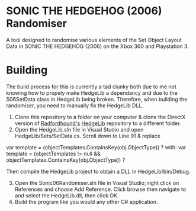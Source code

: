 # SONIC THE HEDGEHOG (2006) Randomiser
A tool designed to randomise various elements of the Set Object Layout Data in SONIC THE HEDGEHOG (2006) on the Xbox 360 and Playstation 3.

# Building
The build process for this is currently a tad clunky both due to me not knowing how to propely make HedgeLib a dependancy and due to the S06SetData class in HedgeLib being broken. Therefore, when building the randomiser, you need to manually fix the HedgeLib DLL.

1) Clone this repository to a folder on your computer & clone the DirectX version of [Radfordhound's](https://github.com/Radfordhound) [HedgeLib](https://github.com/Radfordhound/HedgeLib/tree/directX) repository to a different folder.
2) Open the HedgeLib.sln file in Visual Studio and open HedgeLib/Sets/SetData.cs. Scroll down to Line 91 & replace 

var template = (objectTemplates.ContainsKey(obj.ObjectType)) ?
with:
var template = (objectTemplates != null && objectTemplates.ContainsKey(obj.ObjectType)) ?

Then compile the HedgeLib project to obtain a DLL in HedgeLib/bin/Debug.

3) Open the Sonic06Randomiser.sln file in Visual Studio; right click on References and choose Add Reference. Click browse then navigate to and select the HedgeLib.dll, then click OK.
4) Build the program like you would any other C# application.
